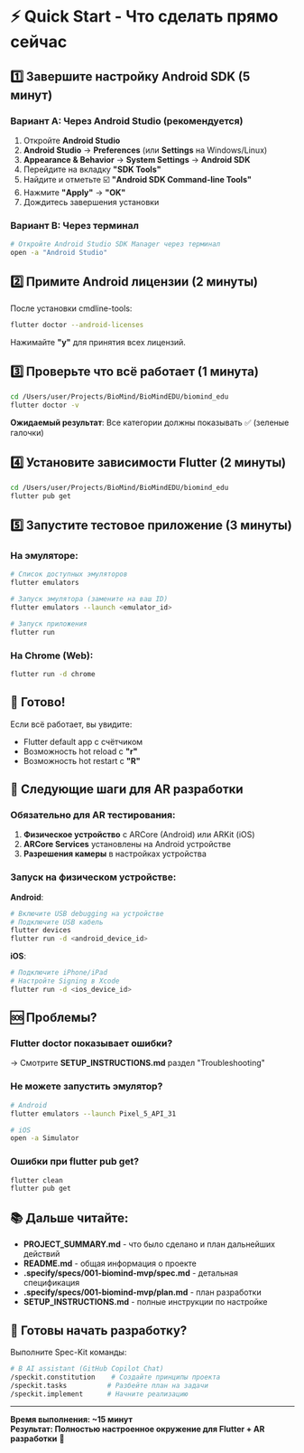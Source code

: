 # ⚡ Quick Start - Что сделать прямо сейчас

## 1️⃣ Завершите настройку Android SDK (5 минут)

### Вариант A: Через Android Studio (рекомендуется)
1. Откройте **Android Studio**
2. **Android Studio** → **Preferences** (или **Settings** на Windows/Linux)
3. **Appearance & Behavior** → **System Settings** → **Android SDK**
4. Перейдите на вкладку **"SDK Tools"**
5. Найдите и отметьте ☑️ **"Android SDK Command-line Tools"**
6. Нажмите **"Apply"** → **"OK"**
7. Дождитесь завершения установки

### Вариант B: Через терминал
```bash
# Откройте Android Studio SDK Manager через терминал
open -a "Android Studio"
```

## 2️⃣ Примите Android лицензии (2 минуты)

После установки cmdline-tools:
```bash
flutter doctor --android-licenses
```

Нажимайте **"y"** для принятия всех лицензий.

## 3️⃣ Проверьте что всё работает (1 минута)

```bash
cd /Users/user/Projects/BioMind/BioMindEDU/biomind_edu
flutter doctor -v
```

**Ожидаемый результат**: Все категории должны показывать ✅ (зеленые галочки)

## 4️⃣ Установите зависимости Flutter (2 минуты)

```bash
cd /Users/user/Projects/BioMind/BioMindEDU/biomind_edu
flutter pub get
```

## 5️⃣ Запустите тестовое приложение (3 минуты)

### На эмуляторе:
```bash
# Список доступных эмуляторов
flutter emulators

# Запуск эмулятора (замените на ваш ID)
flutter emulators --launch <emulator_id>

# Запуск приложения
flutter run
```

### На Chrome (Web):
```bash
flutter run -d chrome
```

## 🎉 Готово!

Если всё работает, вы увидите:
- Flutter default app с счётчиком
- Возможность hot reload с **"r"**
- Возможность hot restart с **"R"**

## 📱 Следующие шаги для AR разработки

### Обязательно для AR тестирования:
1. **Физическое устройство** с ARCore (Android) или ARKit (iOS)
2. **ARCore Services** установлены на Android устройстве
3. **Разрешения камеры** в настройках устройства

### Запуск на физическом устройстве:

**Android**:
```bash
# Включите USB debugging на устройстве
# Подключите USB кабель
flutter devices
flutter run -d <android_device_id>
```

**iOS**:
```bash
# Подключите iPhone/iPad
# Настройте Signing в Xcode
flutter run -d <ios_device_id>
```

## 🆘 Проблемы?

### Flutter doctor показывает ошибки?
→ Смотрите **SETUP_INSTRUCTIONS.md** раздел "Troubleshooting"

### Не можете запустить эмулятор?
```bash
# Android
flutter emulators --launch Pixel_5_API_31

# iOS
open -a Simulator
```

### Ошибки при flutter pub get?
```bash
flutter clean
flutter pub get
```

## 📚 Дальше читайте:

- **PROJECT_SUMMARY.md** - что было сделано и план дальнейших действий
- **README.md** - общая информация о проекте
- **.specify/specs/001-biomind-mvp/spec.md** - детальная спецификация
- **.specify/specs/001-biomind-mvp/plan.md** - план разработки
- **SETUP_INSTRUCTIONS.md** - полные инструкции по настройке

## 🎯 Готовы начать разработку?

Выполните Spec-Kit команды:
```bash
# В AI assistant (GitHub Copilot Chat)
/speckit.constitution    # Создайте принципы проекта
/speckit.tasks          # Разбейте план на задачи
/speckit.implement      # Начните реализацию
```

---

**Время выполнения: ~15 минут**  
**Результат: Полностью настроенное окружение для Flutter + AR разработки** 🚀
